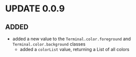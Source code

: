 # UPDATE 0.0.9

## ADDED

+ added a new value to the `Terminal.color.foreground` and `Terminal.color.background` classes
    - added a `colorList` value, returning a List of all colors